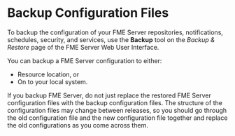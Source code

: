 # Backup Configuration Files #

To backup the configuration of your FME Server repositories, notifications, schedules, security, and services, use the **Backup** tool on the *Backup & Restore* page of the FME Server Web User Interface.

You can backup a FME Server configuration to either:

- Resource location, or
- On to your local system.

If you backup FME Server, do not just replace the restored FME Server configuration files with the backup configuration files. The structure of the configuration files may change between releases, so you should go through the old configuration file and the new configuration file together and replace the old configurations as you come across them.